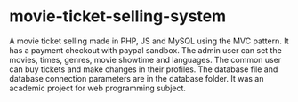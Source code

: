 # movie-ticket-selling-system
A movie ticket selling made in PHP, JS and MySQL using the MVC pattern. It has a payment checkout with paypal sandbox. The admin user can set the movies, times, genres, movie showtime and languages. The common user can buy tickets and make changes in their profiles. The database file and database connection parameters are in the database folder. It was an academic project for web programming subject.
